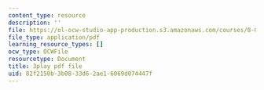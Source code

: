 ```yaml
---
content_type: resource
description: ''
file: https://ol-ocw-studio-app-production.s3.amazonaws.com/courses/8-01sc-classical-mechanics-fall-2016/82f2150b3b0833d62ae16069d074447f_EX0uHJbIw68.pdf
file_type: application/pdf
learning_resource_types: []
ocw_type: OCWFile
resourcetype: Document
title: 3play pdf file
uid: 82f2150b-3b08-33d6-2ae1-6069d074447f
---
```

